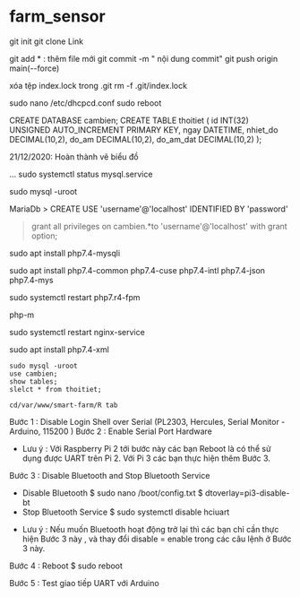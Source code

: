 # farm_sensor
<!-- clone code from github -->
git init
git clone Link

<!-- push code on github -->
git add * : thêm file mới
git commit -m " nội dung commit"
git push origin main(--force)

<!--fatal: Unable to create 'D:/Electronic_IT/Đồ án/farm_sensor/.git/index.lock': File exists.-->
xóa  tệp index.lock trong .git
rm -f .git/index.lock

<!-- set ip tĩnh trên raspi -->
sudo nano /etc/dhcpcd.conf
sudo reboot

<!-- creat name DB, table -->
CREATE DATABASE cambien;
CREATE TABLE thoitiet (
    id INT(32) UNSIGNED AUTO_INCREMENT PRIMARY KEY, 
    ngay DATETIME,
    nhiet_do DECIMAL(10,2),
    do_am DECIMAL(10,2),
    do_am_dat DECIMAL(10,2)
    );

21/12/2020: Hoàn thành vẽ biểu đồ

<!-- Cài đặt Nginx, Php, MariaDB-->
...
sudo systemctl status mysql.service

sudo mysql -uroot

MariaDb > CREATE USE 'username'@'localhost' IDENTIFIED BY 'password'

> grant all privileges on cambien.*to 'username'@'localhost' with grant option;

sudo apt install php7.4-mysqli

sudo apt install php7.4-common php7.4-cuse php7.4-intl php7.4-json php7.4-mys

sudo systemctl restart php7.r4-fpm

php-m

sudo systemctl restart nginx-service

sudo apt install php7.4-xml

<!--Truy cập Database trên terminal:-->
    sudo mysql -uroot
    use cambien;
    show tables;
    slelct * from thoitiet;

<!-- Chọn thư mục chứa project:-->
    cd/var/www/smart-farm/R tab
    
<!-- Xem địa chỉ Id: 
    hostname - I

<!-- Kết nối Uart Pi-Arduino -->
Bước 1 : Disable Login Shell over Serial 
              (PL2303, Hercules, Serial Monitor - Arduino, 115200 )
Bước 2 : Enable Serial Port Hardware 

* Lưu ý : Với Raspberry Pi 2 tới bước này các bạn Reboot là có thể sử dụng được UART trên Pi 2. Với Pi 3 các bạn thực hiện thêm Bước 3.

Bước 3 : Disable Bluetooth and Stop Bluetooth Service 
+ Disable Bluetooth 
      $ sudo nano /boot/config.txt
      $ dtoverlay=pi3-disable-bt
+ Stop Bluetooth Service 
      $ sudo systemctl disable hciuart

* Lưu ý : Nếu muốn Bluetooth hoạt động trở lại thì các bạn chỉ cần thực hiện Bước 3 này , và thay đổi disable = enable trong các câu lệnh ở Bước 3 này. 

Bước 4 : Reboot 
$ sudo reboot

Bước 5 : Test giao tiếp UART với Arduino























